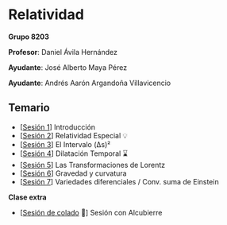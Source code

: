 # Relatividad

**Grupo 8203**

**Profesor**: Daniel Ávila Hernández

**Ayudante**: José Alberto Maya Pérez

**Ayudante**: Andrés Aarón Argandoña Villavicencio

## Temario

- [[Sesión 1](/Relatividad/Sesi%C3%B3n%2001.pdf)] Introducción
- [[Sesión 2](/Relatividad/Sesi%C3%B3n%2002.pdf)] Relatividad Especial 💡
- [[Sesión 3](/Relatividad/Sesi%C3%B3n%2003.pdf)] El Intervalo (Δs)²
- [[Sesión 4](/Relatividad/Sesi%C3%B3n%2004.pdf)] Dilatación Temporal ⌛
- [[Sesión 5](/Relatividad/Sesi%C3%B3n%2005.pdf)] Las Transformaciones de Lorentz
- [[Sesión 6](/Relatividad/Sesi%C3%B3n%2006.pdf)] Gravedad y curvatura
- [[Sesión 7](/Relatividad/Sesi%C3%B3n%2007.pdf)] Variedades diferenciales / Conv. suma de Einstein

**Clase extra**

- [[Sesión de colado](/Relatividad/Sesi%C3%B3n%20con%20Alcubierre.pdf) 📝] Sesión con Alcubierre